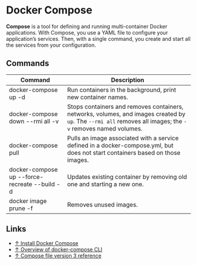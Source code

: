 # Docker Compose

**Compose** is a tool for defining and running multi-container Docker applications. With Compose, you use a YAML file to configure your application’s services. Then, with a single command, you create and start all the services from your configuration.

## Commands

Command                          | Description
---------------------------------|----------------------
docker-compose up -d             | Run containers in the background, print new container names. |
docker-compose down --rmi all -v | Stops containers and removes containers, networks, volumes, and images created by `up`. The `--rmi all` removes all images; the `-v` removes named volumes.
docker-compose pull | Pulls an image associated with a service defined in a docker-compose.yml, but does not start containers based on those images.
docker-compose up --force-recreate --build -d | Updates existing container by removing old one and starting a new one.
docker image prune -f | Removes unused images.
## Links

* [↑ Install Docker Compose](https://docs.docker.com/compose/install/)
* [↑ Overview of docker-compose CLI](https://docs.docker.com/compose/reference/overview/)
* [↑ Compose file version 3 reference](https://docs.docker.com/compose/compose-file/)
